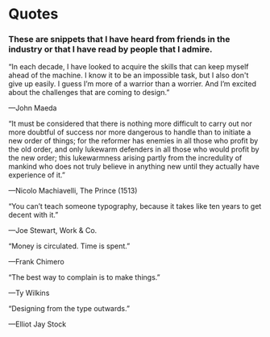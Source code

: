# Quotes

### These are snippets that I have heard from friends in the industry or that I have read by people that I admire.

“In each decade, I have looked to acquire the skills that can keep myself ahead of the machine. I know it to be an impossible task, but I also don't give up easily. I guess I’m more of a warrior than a worrier. And I’m excited about the challenges that are coming to design.”

—John Maeda

“It must be considered that there is nothing more difficult to carry out nor more doubtful of success nor more dangerous to handle than to initiate a new order of things; for the reformer has enemies in all those who profit by the old order, and only lukewarm defenders in all those who would profit by the new order; this lukewarmness arising partly from the incredulity of mankind who does not truly believe in anything new until they actually have experience of it.”

—Nicolo Machiavelli, The Prince (1513)

“You can’t teach someone typography, because it takes like ten years to get decent with it.”

—Joe Stewart, Work & Co.

“Money is circulated. Time is spent.”

—Frank Chimero

“The best way to complain is to make things.”

—Ty Wilkins

“Designing from the type outwards.”

—Elliot Jay Stock
